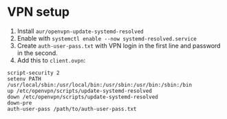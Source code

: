 # VPN setup

1. Install `aur/openvpn-update-systemd-resolved`
1. Enable with `systemctl enable --now systemd-resolved.service`
1. Create `auth-user-pass.txt` with VPN login in the first line and password in the second.
1. Add this to `client.ovpn`:

```
script-security 2
setenv PATH /usr/local/sbin:/usr/local/bin:/usr/sbin:/usr/bin:/sbin:/bin
up /etc/openvpn/scripts/update-systemd-resolved
down /etc/openvpn/scripts/update-systemd-resolved
down-pre
auth-user-pass /path/to/auth-user-pass.txt
```
